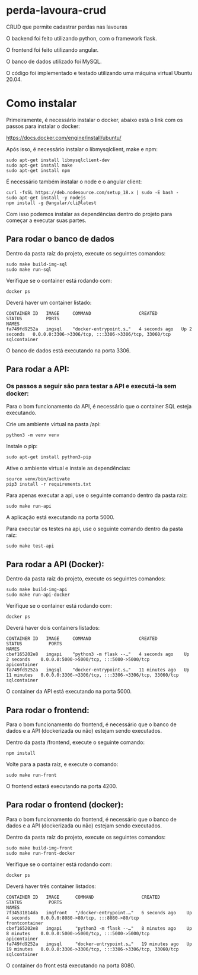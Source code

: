 # perda-lavoura-crud
CRUD que permite cadastrar perdas nas lavouras

O backend foi feito utilizando python, com o framework flask.

O frontend foi feito utilizando angular.

O banco de dados utilizado foi MySQL.

O código foi implementado e testado utilizando uma máquina virtual Ubuntu 20.04.

# Como instalar

Primeiramente, é necessário instalar o docker, abaixo está o link com os passos para instalar o docker:

https://docs.docker.com/engine/install/ubuntu/

Após isso, é necessário instalar o libmysqlclient, make e npm:

    sudo apt-get install libmysqlclient-dev 
    sudo apt-get install make
    sudo apt-get install npm
É necessário também instalar o node e o angular client:

    curl -fsSL https://deb.nodesource.com/setup_18.x | sudo -E bash -
    sudo apt-get install -y nodejs
    npm install -g @angular/cli@latest

Com isso podemos instalar as dependências dentro do projeto para começar a executar suas partes.

## Para rodar o banco de dados
Dentro da pasta raíz do projeto, execute os seguintes comandos:

    sudo make build-img-sql
    sudo make run-sql
Verifique se o container está rodando com:

    docker ps
Deverá haver um container listado:

    CONTAINER ID   IMAGE     COMMAND                  CREATED         STATUS         PORTS                                                  NAMES
    fa749fd9252a   imgsql    "docker-entrypoint.s…"   4 seconds ago   Up 2 seconds   0.0.0.0:3306->3306/tcp, :::3306->3306/tcp, 33060/tcp   sqlcontainer

O banco de dados está executando na porta 3306.

## Para rodar a API:
### Os passos a seguir são para testar a API e executá-la sem docker:
Para o bom funcionamento da API, é necessário que o container SQL esteja executando.

Crie um ambiente virtual na pasta /api:

    python3 -m venv venv
Instale o pip:
    
    sudo apt-get install python3-pip
Ative o ambiente virtual e instale as dependências:
    
    source venv/bin/activate
    pip3 install -r requirements.txt
Para apenas executar a api, use o seguinte comando dentro da pasta raíz:

    sudo make run-api

A aplicação está executando na porta 5000.

Para executar os testes na api, use o seguinte comando dentro da pasta raíz:

    sudo make test-api


## Para rodar a API (Docker):
Dentro da pasta raíz do projeto, execute os seguintes comandos:

    sudo make build-img-api
    sudo make run-api-docker

Verifique se o container está rodando com:

    docker ps
Deverá haver dois containers listados:

    CONTAINER ID   IMAGE     COMMAND                  CREATED          STATUS          PORTS                                                  NAMES
    cbef165202e8   imgapi    "python3 -m flask --…"   4 seconds ago    Up 2 seconds    0.0.0.0:5000->5000/tcp, :::5000->5000/tcp              apicontainer
    fa749fd9252a   imgsql    "docker-entrypoint.s…"   11 minutes ago   Up 11 minutes   0.0.0.0:3306->3306/tcp, :::3306->3306/tcp, 33060/tcp   sqlcontainer

O container da API está executando na porta 5000.

## Para rodar o frontend:
Para o bom funcionamento do frontend, é necessário que o banco de dados e a API (dockerizada ou não) estejam sendo executados.

Dentro da pasta /frontend, execute o seguinte comando:
    
    npm install
Volte para a pasta raíz, e execute o comando:

    sudo make run-front
O frontend estará executando na porta 4200.

## Para rodar o frontend (docker):
Para o bom funcionamento do frontend, é necessário que o banco de dados e a API (dockerizada ou não) estejam sendo executados.

Dentro da pasta raíz do projeto, execute os seguintes comandos:

    sudo make build-img-front
    sudo make run-front-docker

Verifique se o container está rodando com:

    docker ps
Deverá haver três container listados:

    CONTAINER ID   IMAGE      COMMAND                  CREATED          STATUS          PORTS                                                   NAMES
    7f34531814da   imgfront   "/docker-entrypoint.…"   6 seconds ago    Up 4 seconds    0.0.0.0:8080->80/tcp, :::8080->80/tcp                   frontcontainer
    cbef165202e8   imgapi     "python3 -m flask --…"   8 minutes ago    Up 8 minutes    0.0.0.0:5000->5000/tcp, :::5000->5000/tcp               apicontainer
    fa749fd9252a   imgsql     "docker-entrypoint.s…"   19 minutes ago   Up 19 minutes   0.0.0.0:3306->3306/tcp, :::3306->3306/tcp, 33060/tcp    sqlcontainer

O container do front está executando na porta 8080.
